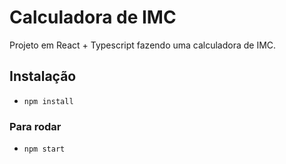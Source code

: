 # Calculadora de IMC

Projeto em React + Typescript fazendo uma calculadora de IMC.



## Instalação

- `npm install`

### Para rodar

- `npm start`
